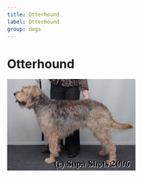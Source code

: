 ```yaml
---
title: Otterhound
label: Otterhound
group: dogs
---
```


# Otterhound

![Otterhound](/assets/images/otterhound/image.jpg "Otterhound")
